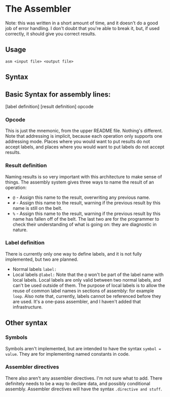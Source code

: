 The Assembler
=============

Note: this was written in a short amount of time, and it doesn't do a good
job of error handling. I don't doubt that you're able to break it, but, if
used correctly, it should give you correct results.

Usage
-----
`asm <input file> <output file>`

Syntax
------

## Basic Syntax for assembly lines:
[label definition] [result definition] opcode

### Opcode
This is just the mnemonic, from the upper README file. Nothing's different.
Note that addressing is implicit, because each operation only supports one
addressing mode. Places where you would want to put results do not accept
labels, and places where you would want to put labels do not accept results.

### Result definition
Naming results is so very important with this architecture to make sense of
things. The assembly system gives three ways to name the result of an operation:
* `@` - Assign this name to the result, overwriting any previous name.
* `#` - Assign this name to the result, warning if the previous result by this name is still on the belt.
* `%` - Assign this name to the result, warning if the previous result by this name has fallen off of the belt.
The last two are for the programmer to check their understanding of what is going on: they are diagnostic in nature.

### Label definition
There is currently only one way to define labels, and it is not fully
implemented, but two are planned.
* Normal labels `label:`
* Local labels `@label:`
Note that the `@` won't be part of the label name with local labels. Local
labels are only valid between two normal labels, and can't be used outside of
them. The purpose of local labels is to allow the reuse of common label names
in sections of assembly: for example `loop`. Also note that, currently,
labels cannot be referenced before they are used. It's a one-pass assembler,
and I haven't added that infrastructure.

## Other syntax

### Symbols
Symbols aren't implemented, but are intended to have the syntax
`symbol = value`. They are for implementing named constants in code.

### Assembler directives
There also aren't any assembler directives. I'm not sure what to add. There
definitely needs to be a way to declare data, and possibly conditional
assembly. Assembler directives will have the syntax `.directive and stuff`.
